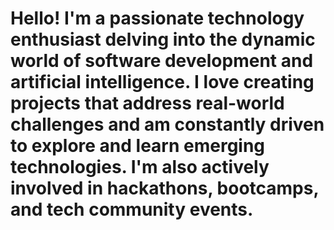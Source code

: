 # Hello! I'm a passionate technology enthusiast delving into the dynamic world of software development and artificial intelligence. I love creating projects that address real-world challenges and am constantly driven to explore and learn emerging technologies. I'm also actively involved in hackathons, bootcamps, and tech community events.
